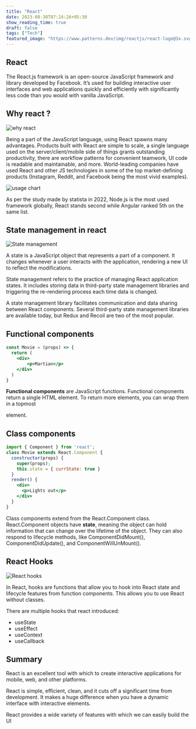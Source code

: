 ```yaml
---
title: "React"
date: 2023-08-30T07:24:26+05:30
show_reading_time: true
draft: false
tags: ["Tech"]
featured_image: "https://www.patterns.dev/img/reactjs/react-logo@3x.svg"
---
```


## React 

The React.js framework is an open-source JavaScript framework and library developed by Facebook. It’s used for building interactive user interfaces and web applications quickly and efficiently with significantly less code than you would with vanilla JavaScript.

## Why react ?
![why react](https://www.tatvasoft.com/blog/wp-content/uploads/2023/07/Why-Use-ReactJS-_.jpg)

Being a part of the JavaScript language, using React spawns many advantages. Products built with React are simple to scale, a single language used on the server/client/mobile side of things grants outstanding productivity, there are workflow patterns for convenient teamwork, UI code is readable and maintainable, and more. World-leading companies have used React and other JS technologies in some of the top market-defining products (Instagram, Reddit, and Facebook being the most vivid examples).

![usage chart](https://www.peerbits.com/static/fa68b7d565f670b96c43c09b2f844ca3/54b08/most-used-web-frameworks.png)

As per the study made by statista in 2022, Node.js is the most used framework globally, React stands second while Angular ranked 5th on the same list.

## State management in react

![State management](https://assets.toptal.io/images?url=https%3A%2F%2Fbs-uploads.toptal.io%2Fblackfish-uploads%2Fcomponents%2Fblog_post_page%2Fcontent%2Fcover_image_file%2Fcover_image%2F1297529%2Fregular_1708x683_image_0-1967657e3078be54d78ccc4d57eae106-f763757d0bd43e58ff9976083b458547-cb44e66cb24bbf150ab28ea5213e176c.png)

A state is a JavaScript object that represents a part of a component. It changes whenever a user interacts with the application, rendering a new UI to reflect the modifications.

State management refers to the practice of managing React application states. It includes storing data in third-party state management libraries and triggering the re-rendering process each time data is changed.

A state management library facilitates communication and data sharing between React components. Several third-party state management libraries are available today, but Redux and Recoil are two of the most popular.

## Functional components

``` jsx
const Movie = (props) => {
  return (
    <div>
		<p>Martian</p>
    </div>
  )
}
```

**Functional components** are JavaScript functions. Functional components return a single HTML element. To return more elements, you can wrap them in a topmost <div> element.

## Class components

``` jsx
import { Component } from 'react';
class Movie extends React.Component {
  constructor(props) {
    super(props);
    this.state = { currState: true }
  }
  render() {
    <div>
      <p>Lights out</p>
    </div>	
  }
}
```

Class components extend from the React.Component class. React.Component objects have **state**, meaning the object can hold information that can change over the lifetime of the object. They can also respond to lifecycle methods, like ComponentDidMount(), ComponentDidUpdate(), and ComponentWillUnMount().

## React Hooks

![React hooks](https://tsh.io/wp-content/uploads/2020/10/react-hooks-best-practices-lead_.jpg)

In React, hooks are functions that allow you to hook into React state and lifecycle features from function components. This allows you to use React without classes.

There are multiple hooks that react introduced:

- useState
- useEffect
- useContext
- useCallback

## Summary

React is an excellent tool with which to create interactive applications for mobile, web, and other platforms.

React is simple, efficient, clean, and it cuts off a significant time from development. It makes a huge difference when you have a dynamic interface with interactive elements.

React provides a wide variety of features with which we can easily build the UI